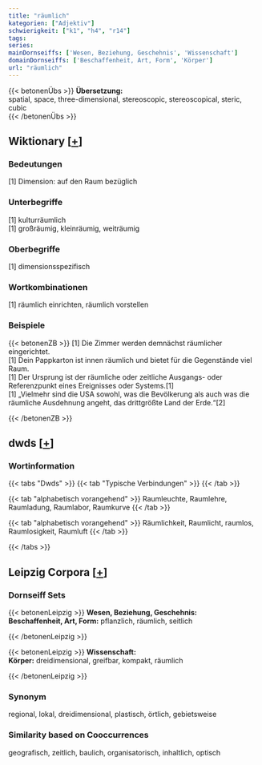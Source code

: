 ```yaml
---
title: "räumlich"
kategorien: ["Adjektiv"]
schwierigkeit: ["k1", "h4", "r14"]
tags:
series:
mainDornseiffs: ['Wesen, Beziehung, Geschehnis', 'Wissenschaft']
domainDornseiffs: ['Beschaffenheit, Art, Form', 'Körper']
url: "räumlich"
---
```


{{< betonenÜbs >}}
**Übersetzung:**  
spatial, space, three-dimensional, stereoscopic, stereoscopical, steric, cubic  
{{< /betonenÜbs >}}

## Wiktionary [[+](https://de.wiktionary.org/wiki/räumlich)]

### Bedeutungen
[1] Dimension: auf den Raum bezüglich  

### Unterbegriffe
[1] kulturräumlich  
[1] großräumig, kleinräumig, weiträumig  

### Oberbegriffe
[1] dimensionsspezifisch  

### Wortkombinationen
[1] räumlich einrichten, räumlich vorstellen  

### Beispiele
{{< betonenZB >}}
[1] Die Zimmer werden demnächst räumlicher eingerichtet.  
[1] Dein Pappkarton ist innen räumlich und bietet für die Gegenstände viel Raum.  
[1] Der Ursprung ist der räumliche oder zeitliche Ausgangs- oder Referenzpunkt eines Ereignisses oder Systems.[1]  
[1] „Vielmehr sind die USA sowohl, was die Bevölkerung als auch was die räumliche Ausdehnung angeht, das drittgrößte Land der Erde.“[2]  

{{< /betonenZB >}}


## dwds [[+](https://www.dwds.de/wb/räumlich)]

### Wortinformation
{{< tabs "Dwds" >}}
{{< tab "Typische Verbindungen" >}}
{{< /tab >}}

{{< tab "alphabetisch vorangehend" >}}
Raumleuchte, Raumlehre, Raumladung, Raumlabor, Raumkurve
{{< /tab >}}

{{< tab "alphabetisch vorangehend" >}}
Räumlichkeit, Raumlicht, raumlos, Raumlosigkeit, Raumluft
{{< /tab >}}

{{< /tabs >}}

## Leipzig Corpora [[+](https://corpora.uni-leipzig.de/en/res?word=räumlich&corpusId=deu_newscrawl-public_2018)]

### Dornseiff Sets
{{< betonenLeipzig >}}
**Wesen, Beziehung, Geschehnis:**  
**Beschaffenheit, Art, Form:** pflanzlich, räumlich, seitlich  

{{< /betonenLeipzig >}}


{{< betonenLeipzig >}}
**Wissenschaft:**  
**Körper:** dreidimensional, greifbar, kompakt, räumlich  

{{< /betonenLeipzig >}}

### Synonym
regional, lokal, dreidimensional, plastisch, örtlich, gebietsweise


### Similarity based on Cooccurrences
geografisch, zeitlich, baulich, organisatorisch, inhaltlich, optisch


